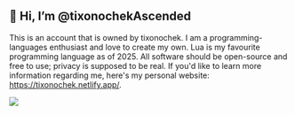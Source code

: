 ## 👋 Hi, I’m @tixonochekAscended
This is an account that is owned by tixonochek. I am a programming-languages enthusiast and love to create my own. Lua is my favourite programming language as of 2025. All software should be open-source and free to use; privacy is supposed to be real. If you'd like to learn more information regarding me, here's my personal website: https://tixonochek.netlify.app/.

![](https://github-readme-stats.vercel.app/api/top-langs/?username=tixonochekAscended&theme=dark&layout=compact)
